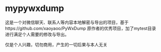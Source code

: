 # mypywxdump

这是一个对微信聊天、联系人等内容本地解密与导出的项目，基于https://github.com/xaoyaoo/PyWxDump 原作者的优秀项目，加了mytest目录进行满足个人需要的修改与导出。

仅是个人兴趣，切勿商用，产生的一切后果与本人无关
